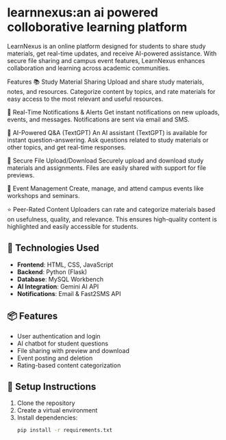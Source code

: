 # learnnexus:an ai powered colloborative learning platform
LearnNexus is an online platform designed for students to share study materials, get real-time updates, and receive AI-powered assistance. With secure file sharing and campus event features, LearnNexus enhances collaboration and learning across academic communities.

Features
📚 Study Material Sharing
Upload and share study materials, notes, and resources. Categorize content by topics, and rate materials for easy access to the most relevant and useful resources.

📩 Real-Time Notifications & Alerts
Get instant notifications on new uploads, events, and messages. Notifications are sent via email and SMS.

💬 AI-Powered Q&A (TextGPT)
An AI assistant (TextGPT) is available for instant question-answering. Ask questions related to study materials or other topics, and get real-time responses.

📂 Secure File Upload/Download
Securely upload and download study materials and assignments. Files are easily shared with support for file previews.

📅 Event Management
Create, manage, and attend campus events like workshops and seminars.

⭐ Peer-Rated Content
Uploaders can rate and categorize materials based on usefulness, quality, and relevance. This ensures high-quality content is highlighted and easily accessible for students.

## 🚀 Technologies Used

- **Frontend**: HTML, CSS, JavaScript
- **Backend**: Python (Flask)
- **Database**: MySQL Workbench
- **AI Integration**: Gemini AI API
- **Notifications**: Email & Fast2SMS API

## 📦 Features

- User authentication and login
- AI chatbot for student questions
- File sharing with preview and download
- Event posting and deletion
- Rating-based content categorization

## 🔧 Setup Instructions

1. Clone the repository
2. Create a virtual environment
3. Install dependencies:
   ```bash
   pip install -r requirements.txt

